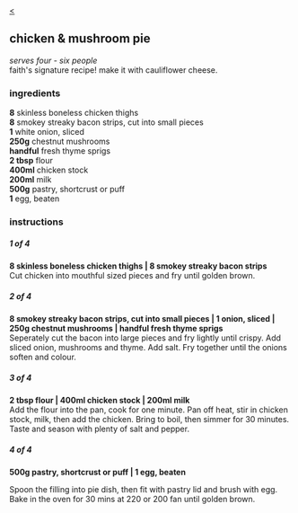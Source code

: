 <head>

<meta name="viewport" content="width=device-width, initial-scale=1">

<title>chicken & mushroom pie | bread is a vagetable</title>

<meta name="description" content="bread is a vegetable, recipes">
<meta name="keywords" content="bread is a vegetable, recipes, Indian, Chinese, Japanese, Malaysian, Spanish, Thai">
<meta name="robots" content="nofollow">

<link href="style.css" type="text/css" rel="stylesheet">

</head>

<div class="backbutton"><a href="index.html"><</a></div>







## chicken & mushroom pie

<p class="dishdesc" markdown=1>

*serves four - six people*  
faith's signature recipe! make it with cauliflower cheese.

</p>




<h3 class="ingredientstitle">ingredients</h3>

<p class=ingredientslist markdown=1>

**8** skinless boneless chicken thighs  
**8** smokey streaky bacon strips, cut into small pieces   
**1** white onion, sliced  
**250g** chestnut mushrooms  
**handful** fresh thyme sprigs  
**2 tbsp** flour  
**400ml** chicken stock  
**200ml** milk  
**500g** pastry, shortcrust or puff   
**1** egg, beaten

</p>




<h3 class="instructionstitle">instructions</h3>

<h5>1 of 4</h5>  
  
<p class="instructionsdesc" markdown=1>

**8 skinless boneless chicken thighs | 8 smokey streaky bacon strips**  
Cut chicken into mouthful sized pieces and fry until golden brown.  
</p>
  
<h5>2 of 4</h5>  
  
<p class="instructionsdesc" markdown=1>

**8 smokey streaky bacon strips, cut into small pieces | 1 onion, sliced | 250g chestnut mushrooms | handful fresh thyme sprigs**  
Seperately cut the bacon into large pieces and fry lightly until crispy. Add sliced onion, mushrooms and thyme. Add salt. Fry together until the onions soften and colour.  

</p>

  
<h5>3 of 4</h5>  
  
<p class="instructionsdesc" markdown=1>

**2 tbsp flour | 400ml chicken stock | 200ml milk**  
Add the flour into the pan, cook for one minute. Pan off heat, stir in chicken stock, milk, then add the chicken. Bring to boil, then simmer for 30 minutes. Taste and season with plenty of salt and pepper.  

</p>
  
<h5>4 of 4</h5>  
  
<p class="instructionsdesc" markdown=1>
 
**500g pastry, shortcrust or puff | 1 egg, beaten**  

Spoon the filling into pie dish, then fit with pastry lid and brush with egg. Bake in the oven for 30 mins at 220 or 200 fan until golden brown.    

</p>